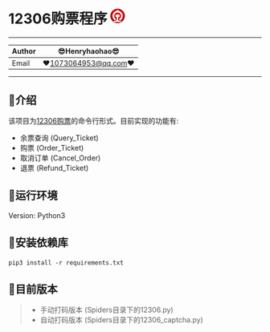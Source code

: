12306购票程序 ![enter image description here](logo.png)
===========================
****

|Author|:sunglasses:Henryhaohao:sunglasses:|
|---|---
|Email|:hearts:1073064953@qq.com:hearts:

    
****
## :dolphin:介绍
该项目为[12306购票](https://kyfw.12306.cn/otn/leftTicket/init)的命令行形式。目前实现的功能有:
- 余票查询 (Query_Ticket)
- 购票 (Order_Ticket)
- 取消订单 (Cancel_Order)
- 退票 (Refund_Ticket)
## :dolphin:运行环境
Version: Python3
## :dolphin:安装依赖库
```
pip3 install -r requirements.txt
```
## :dolphin:目前版本
> - 手动打码版本 (Spiders目录下的12306.py)
> - 自动打码版本 (Spiders目录下的12306_captcha.py)